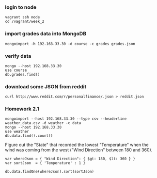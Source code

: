 ### login to node

    vagrant ssh node
    cd /vagrant/week_2

### import grades data into MongoDB

    mongoimport -h 192.168.33.30 -d course -c grades grades.json 

### verify data

    mongo --host 192.168.33.30
    use course
    db.grades.find()

### download some JSON from reddit

    curl http://www.reddit.com/r/personalfinance/.json > reddit.json

### Homework 2.1

    mongoimport --host 192.168.33.30 --type csv --headerline weather_data.csv -d weather -c data
    mongo --host 192.168.33.30
    use weather
    db.data.find().count()
    
Figure out the "State" that recorded the lowest "Temperature" when the wind was coming from the west ("Wind Direction" between 180 and 360).

    var whereJson = { "Wind Direction": { $gt: 180, $lt: 360 } }
    var sortJson  = { 'Temperature' : 1 }
    
    db.data.findOne(whereJson).sort(sortJson)
    
    
